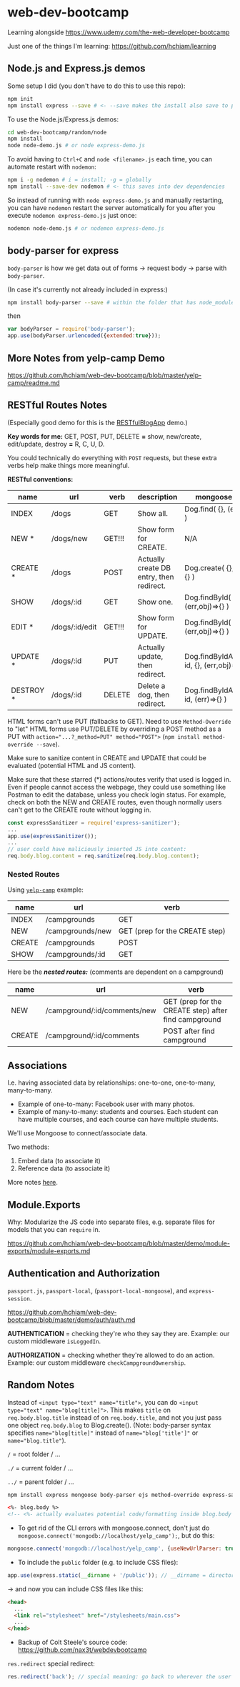 # web-dev-bootcamp
Learning alongside https://www.udemy.com/the-web-developer-bootcamp

Just one of the things I'm learning: https://github.com/hchiam/learning

## Node.js and Express.js demos

Some setup I did (you don't have to do this to use this repo):
```bash
npm init
npm install express --save # <- --save makes the install also save to package.json
```

To use the Node.js/Express.js demos:
```bash
cd web-dev-bootcamp/random/node
npm install
node node-demo.js # or node express-demo.js
```

To avoid having to `Ctrl+C` and `node <filename>.js` each time, you can automate restart with `nodemon`:
```bash
npm i -g nodemon # i = install; -g = globally
npm install --save-dev nodemon # <- this saves into dev dependencies
```

So instead of running with `node express-demo.js` and manually restarting, you can have `nodemon` restart the server automatically for you after you execute `nodemon express-demo.js` just once:

```bash
nodemon node-demo.js # or nodemon express-demo.js
```

## body-parser for express

`body-parser` is how we get data out of forms -> request body -> parse with `body-parser`.

(In case it's currently not already included in express:)

```bash
npm install body-parser --save # within the folder that has node_modules INSIDE of it
```

then

```js
var bodyParser = require('body-parser');
app.use(bodyParser.urlencoded({extended:true}));
```

## More Notes from yelp-camp Demo

<https://github.com/hchiam/web-dev-bootcamp/blob/master/yelp-camp/readme.md>

## RESTful Routes Notes

(Especially good demo for this is the [RESTfulBlogApp](https://github.com/hchiam/web-dev-bootcamp/tree/master/demo/RESTfulBlogApp) demo.)

**Key words for me:** GET, POST, PUT, DELETE **=** show, new/create, edit/update, destroy **=** R, C, U, D.

You could technically do everything with `POST` requests, but these extra verbs help make things more meaningful.

**RESTful conventions:**

| name      | url           | verb        | description                             | mongoose method
| ----------|---------------|-------------|-----------------------------------------|-------------------------
| INDEX     | /dogs         | GET         | Show all.                               | Dog.find( {}, (err,obj)=>{} )
| NEW *     | /dogs/new     | GET!!!      | Show form for CREATE.                   | N/A
| CREATE *  | /dogs         | POST        | Actually create DB entry, then redirect.| Dog.create( {}, (err,obj)=>{} )
| SHOW      | /dogs/:id     | GET         | Show one.                               | Dog.findById( id, (err,obj)=>{} )
| EDIT *    | /dogs/:id/edit| GET!!!      | Show form for UPDATE.                   | Dog.findById( id, (err,obj)=>{} )
| UPDATE *  | /dogs/:id     | PUT         | Actually update, then redirect.         | Dog.findByIdAndUpdate( id, {}, (err,obj)=>{} )
| DESTROY * | /dogs/:id     | DELETE      | Delete a dog, then redirect.            | Dog.findByIdAndRemove( id, (err)=>{} )

HTML forms can't use PUT (fallbacks to GET). Need to use `Method-Override` to "let" HTML forms use PUT/DELETE by overriding a POST method as a PUT with `action="...?_method=PUT" method="POST">` (`npm install method-override --save`).

Make sure to sanitize content in CREATE and UPDATE that could be evaluated (potential HTML and JS content).

Make sure that these starred (*) actions/routes verify that used is logged in. Even if people cannot access the webpage, they could use something like Postman to edit the database, unless you check login status. For example, check on both the NEW and CREATE routes, even though normally users can't get to the CREATE route without logging in.

```js
const expressSanitizer = require('express-sanitizer');
...
app.use(expressSanitizer());
...
// user could have maliciously inserted JS into content:
req.body.blog.content = req.sanitize(req.body.blog.content);
```

### Nested Routes

Using [`yelp-camp`](https://github.com/hchiam/web-dev-bootcamp/tree/master/yelp-camp) example:

| name      | url               | verb
| ----------|-------------------|-------------
| INDEX     | /campgrounds      | GET
| NEW       | /campgrounds/new  | GET (prep for the CREATE step)
| CREATE    | /campgrounds      | POST
| SHOW      | /campgrounds/:id  | GET

Here be the ***nested routes:*** (comments are dependent on a campground)

| name      | url                          | verb
| ----------|------------------------------|-------------
| NEW       | /campground/:id/comments/new | GET (prep for the CREATE step) after find campground
| CREATE    | /campground/:id/comments     | POST after find campground

## Associations

I.e. having associated data by relationships: one-to-one, one-to-many, many-to-many.

* Example of one-to-many: Facebook user with many photos.
* Example of many-to-many: students and courses. Each student can have multiple courses, and each course can have multiple students.

We'll use Mongoose to connect/associate data.

Two methods:

1) Embed data (to associate it)
2) Reference data (to associate it)

More notes [here](https://github.com/hchiam/web-dev-bootcamp/blob/master/demo/associations/associations.md).

## Module.Exports

Why: Modularize the JS code into separate files, e.g. separate files for models that you can `require` in.

<https://github.com/hchiam/web-dev-bootcamp/blob/master/demo/module-exports/module-exports.md>

## Authentication and Authorization

`passport.js`, `passport-local`, (`passport-local-mongoose`), and `express-session`.

<https://github.com/hchiam/web-dev-bootcamp/blob/master/demo/auth/auth.md>

**AUTHENTICATION** = checking they're who they say they are. Example: our custom middleware `isLoggedIn`.

**AUTHORIZATION** = checking whether they're allowed to do an action. Example: our custom middleware `checkCampgroundOwnership`.

## Random Notes

Instead of `<input type="text" name="title">`, you can do `<input type="text" name="blog[title]">`. This makes `title` on `req.body.blog.title` instead of on `req.body.title`, and not you just pass one object `req.body.blog` to Blog.create(). (Note: body-parser syntax specifies `name="blog[title]"` instead of `name="blog['title']"` or `name="blog.title"`).

`/` = root folder / ...

`./` = current folder / ...

`../` = parent folder / ...

```bash
npm install express mongoose body-parser ejs method-override express-sanitizer passport passport-local passport-local-mongoose express-session --save
```

```html
<%- blog.body %>
<!-- <%- actually evaluates potential code/formatting inside blog.body (which you can sanitize with express-sanitizer) -->
```

* To get rid of the CLI errors with mongoose.connect, don't just do `mongoose.connect('mongodb://localhost/yelp_camp');`, but do this:

```js
mongoose.connect('mongodb://localhost/yelp_camp', {useNewUrlParser: true, useUnifiedTopology: true}); // find yelp_camp DB (and create it if it doesn't exist)
```

* To include the `public` folder (e.g. to include CSS files):

```js
app.use(express.static(__dirname + '/public')); // __dirname = directory script lives in
```

-> and now you can include CSS files like this:

```html
<head>
  ...
  <link rel="stylesheet" href="/stylesheets/main.css">
  ...
</head>
```

* Backup of Colt Steele's source code: <https://github.com/nax3t/webdevbootcamp>

`res.redirect` special redirect:

```js
res.redirect('back'); // special meaning: go back to wherever the user was last
```
